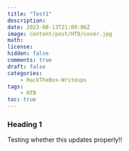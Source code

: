 ```yaml
---
title: "Test1"
description: 
date: 2023-08-13T21:09:06Z
image: content/post/HTB/cover.jpg
math: 
license: 
hidden: false
comments: true
draft: false
categories:
    - HackTheBox-Writeups
tags:
    - HTB
toc: true
---
```


### Heading 1

Testing whether this updates properly!!